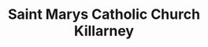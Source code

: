 ---
title: "Saint Marys Catholic Church Killarney"
address: "Saint Mary's Cathedral, New Street, Killarney, Co. Kerry"
tel: "+353 (0)64 663 1014"
county: "Kerry"
category: "Churches And Settlements"
type: "Content"
lat: "52.058589935302734"
lng: "-9.5131196975708"
---